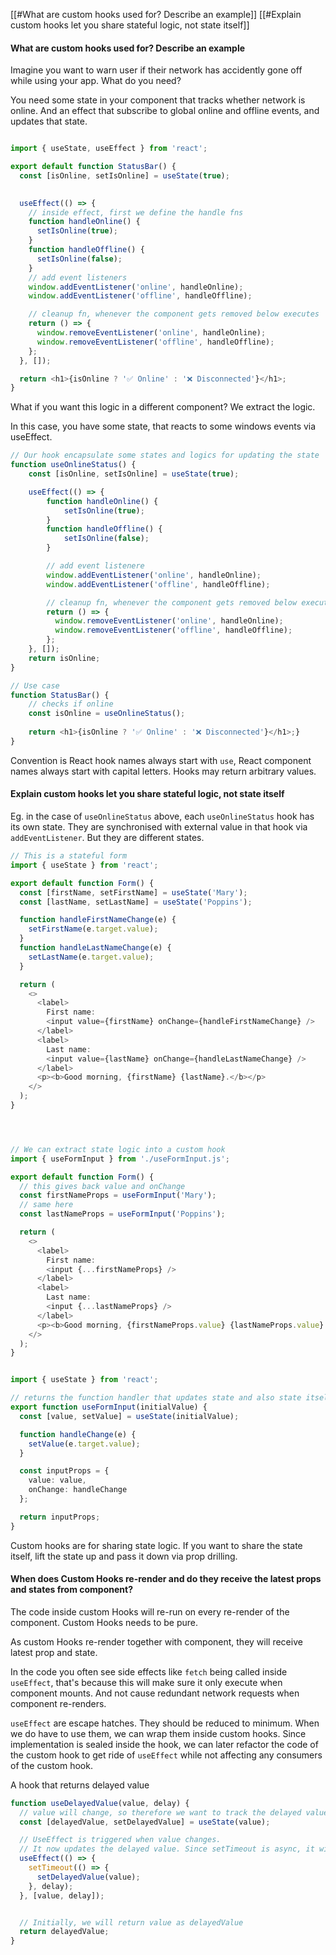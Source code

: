 [[#What are custom hooks used for? Describe an example]]
[[#Explain custom hooks let you share stateful logic, not state itself]]


#### What are custom hooks used for? Describe an example

Imagine you want to warn user if their network has accidently gone off while using your app. What do you need? 

You need some state in your component that tracks whether network is online. And an effect that subscribe to global online and offline events, and updates that state.

```ts

import { useState, useEffect } from 'react';

export default function StatusBar() {
  const [isOnline, setIsOnline] = useState(true);

  
  useEffect(() => {
	// inside effect, first we define the handle fns
    function handleOnline() {
      setIsOnline(true);
    }
    function handleOffline() {
      setIsOnline(false);
    }
    // add event listeners
    window.addEventListener('online', handleOnline);
    window.addEventListener('offline', handleOffline);

	// cleanup fn, whenever the component gets removed below executes
    return () => {
      window.removeEventListener('online', handleOnline);
      window.removeEventListener('offline', handleOffline);
    };
  }, []);

  return <h1>{isOnline ? '✅ Online' : '❌ Disconnected'}</h1>;
}

```


What if you want this logic in a different component?
We extract the logic.

In this case, you have some state, that reacts to some windows events via useEffect.

```ts
// Our hook encapsulate some states and logics for updating the state
function useOnlineStatus() {
	const [isOnline, setIsOnline] = useState(true);

	useEffect(() => {
		function handleOnline() {
			setIsOnline(true);
		}
		function handleOffline() {
			setIsOnline(false);
		}

		// add event listenere
	    window.addEventListener('online', handleOnline);
	    window.addEventListener('offline', handleOffline);

		// cleanup fn, whenever the component gets removed below executes
	    return () => {
	      window.removeEventListener('online', handleOnline);
	      window.removeEventListener('offline', handleOffline);
	    };
	}, []);
	return isOnline;
}

// Use case
function StatusBar() {
	// checks if online
	const isOnline = useOnlineStatus();
	
	return <h1>{isOnline ? '✅ Online' : '❌ Disconnected'}</h1>;}
}


```


Convention is React hook names always start with `use`, React component names always start with capital letters.
Hooks may return arbitrary values.




#### Explain custom hooks let you share stateful logic, not state itself
Eg. in the case of `useOnlineStatus` above, each `useOnlineStatus` hook has its own state. They are synchronised with external value in that hook via `addEventListener`. But they are different states.

```ts
// This is a stateful form
import { useState } from 'react';

export default function Form() {
  const [firstName, setFirstName] = useState('Mary');
  const [lastName, setLastName] = useState('Poppins');

  function handleFirstNameChange(e) {
    setFirstName(e.target.value);
  }
  function handleLastNameChange(e) {
    setLastName(e.target.value);
  }

  return (
    <>
      <label>
        First name:
        <input value={firstName} onChange={handleFirstNameChange} />
      </label>
      <label>
        Last name:
        <input value={lastName} onChange={handleLastNameChange} />
      </label>
      <p><b>Good morning, {firstName} {lastName}.</b></p>
    </>
  );
}




// We can extract state logic into a custom hook
import { useFormInput } from './useFormInput.js';

export default function Form() {
  // this gives back value and onChange
  const firstNameProps = useFormInput('Mary');
  // same here
  const lastNameProps = useFormInput('Poppins');

  return (
    <>
      <label>
        First name:
        <input {...firstNameProps} />
      </label>
      <label>
        Last name:
        <input {...lastNameProps} />
      </label>
      <p><b>Good morning, {firstNameProps.value} {lastNameProps.value}.</b></p>
    </>
  );
}


import { useState } from 'react';

// returns the function handler that updates state and also state itself
export function useFormInput(initialValue) {
  const [value, setValue] = useState(initialValue);

  function handleChange(e) {
    setValue(e.target.value);
  }

  const inputProps = {
    value: value,
    onChange: handleChange
  };

  return inputProps;
}

```

Custom hooks are for sharing state logic. If you want to share the state itself, lift the state up and pass it down via prop drilling.


#### When does Custom Hooks re-render and do they receive the latest props and states from component?
The code inside custom Hooks will re-run on every re-render of the component.
Custom Hooks needs to be pure.

As custom Hooks re-render together with component, they will receive latest prop and state.

In the code you often see side effects like `fetch` being called inside `useEffect`, that's because this will make sure it only execute when component mounts. And not cause redundant network requests when component re-renders.

`useEffect` are escape hatches. They should be reduced to minimum. When we do have to use them, we can wrap them inside custom hooks. Since implementation is sealed inside the hook, we can later refactor the code of the custom hook to get ride of `useEffect` while not affecting any consumers of the custom hook.







A hook that returns delayed value
```ts
function useDelayedValue(value, delay) {
  // value will change, so therefore we want to track the delayed value
  const [delayedValue, setDelayedValue] = useState(value);

  // UseEffect is triggered when value changes. 
  // It now updates the delayed value. Since setTimeout is async, it will still return old value, then after the update ( which triggers a re-render ), it will return new value.
  useEffect(() => {
    setTimeout(() => {
      setDelayedValue(value);
    }, delay);
  }, [value, delay]);


  // Initially, we will return value as delayedValue
  return delayedValue;
}
```


